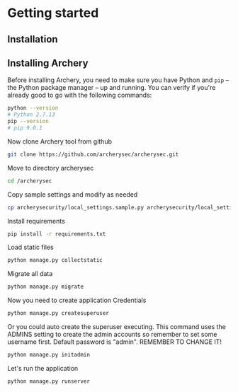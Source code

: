 # Getting started

## Installation

## Installing Archery

Before installing Archery, you need to make sure you have Python and `pip`
– the Python package manager – up and running. You can verify if you're already
good to go with the following commands:

```sh
python --version
# Python 2.7.13
pip --version
# pip 9.0.1
```


Now clone Archery tool from github

```sh
git clone https://github.com/archerysec/archerysec.git
```

Move to directory archerysec

```sh
cd /archerysec
```

Copy sample settings and modify as needed

```sh
cp archerysecurity/local_settings.sample.py archerysecurity/local_settings.py
```

Install requirements

```sh
pip install -r requirements.txt
```

Load static files

```sh
python manage.py collectstatic
```

Migrate all data

```sh
python manage.py migrate
```

Now you need to create application Credentials

```sh
python manage.py createsuperuser
```

Or you could auto create the superuser executing. This command uses the ADMINS
setting to create the admin accounts so remember to set some username first.
Default password is "admin". REMEMBER TO CHANGE IT!

```sh
python manage.py initadmin
```

Let's run the application

```sh
python manage.py runserver
```
